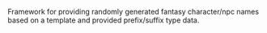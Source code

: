 Framework for providing randomly generated 
fantasy character/npc names based on a template
and provided prefix/suffix type data.
